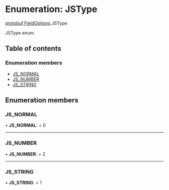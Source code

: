 # Enumeration: JSType

[protobuf](../modules/proto.google.protobuf.md).[FieldOptions](../modules/proto.google.protobuf.fieldoptions.md).JSType

JSType enum.

## Table of contents

### Enumeration members

- [JS\_NORMAL](proto.google.protobuf.fieldoptions.jstype.md#js_normal)
- [JS\_NUMBER](proto.google.protobuf.fieldoptions.jstype.md#js_number)
- [JS\_STRING](proto.google.protobuf.fieldoptions.jstype.md#js_string)

## Enumeration members

### JS\_NORMAL

• **JS\_NORMAL**: = 0

___

### JS\_NUMBER

• **JS\_NUMBER**: = 2

___

### JS\_STRING

• **JS\_STRING**: = 1
